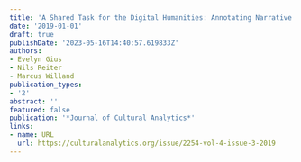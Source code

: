 ```yaml
---
title: 'A Shared Task for the Digital Humanities: Annotating Narrative Levels'
date: '2019-01-01'
draft: true
publishDate: '2023-05-16T14:40:57.619833Z'
authors:
- Evelyn Gius
- Nils Reiter
- Marcus Willand
publication_types:
- '2'
abstract: ''
featured: false
publication: '*Journal of Cultural Analytics*'
links:
- name: URL
  url: https://culturalanalytics.org/issue/2254-vol-4-issue-3-2019
---
```


